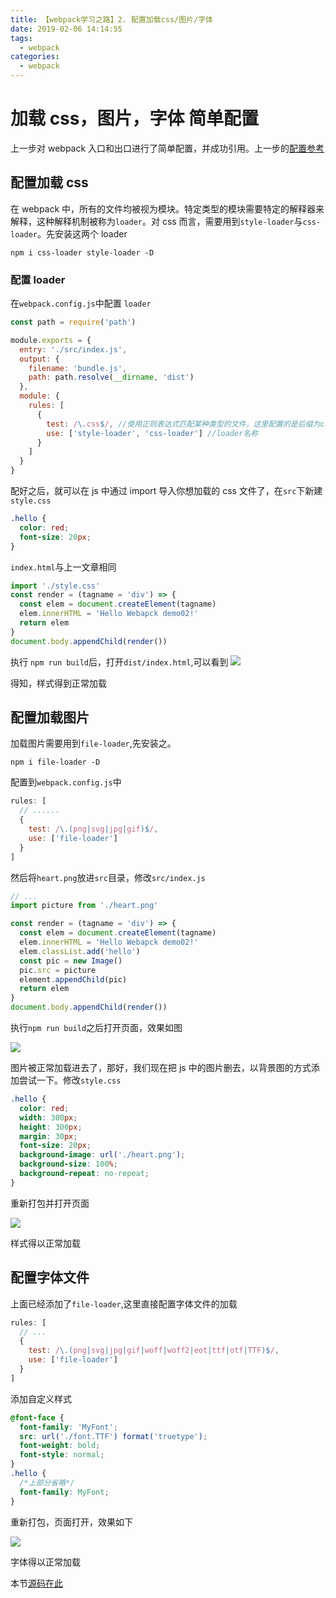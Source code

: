 ```yaml
---
title: 【webpack学习之路】2. 配置加载css/图片/字体
date: 2019-02-06 14:14:55
tags:
  - webpack
categories:
  - webpack
---
```


# 加载 css，图片，字体 简单配置

上一步对 webpack 入口和出口进行了简单配置，并成功引用。上一步的[配置参考](https://ch957869975.github.io/hexo-blog/2019/02/06/webpack-demo1/#more)

## 配置加载 css

在 webpack 中，所有的文件均被视为模块。特定类型的模块需要特定的解释器来解释，这种解释机制被称为`loader`。对 css 而言，需要用到`style-loader`与`css-loader`。先安装这两个 loader

```
npm i css-loader style-loader -D
```

### 配置 loader

在`webpack.config.js`中配置 `loader`

```js
const path = require('path')

module.exports = {
  entry: './src/index.js',
  output: {
    filename: 'bundle.js',
    path: path.resolve(__dirname, 'dist')
  },
  module: {
    rules: [
      {
        test: /\.css$/, //使用正则表达式匹配某种类型的文件，这里配置的是后缀为css的文件
        use: ['style-loader', 'css-loader'] //loader名称
      }
    ]
  }
}
```

配好之后，就可以在 js 中通过 import 导入你想加载的 css 文件了，在`src`下新建`style.css`

```css
.hello {
  color: red;
  font-size: 20px;
}
```

`index.html`与上一文章相同

```js
import './style.css'
const render = (tagname = 'div') => {
  const elem = document.createElement(tagname)
  elem.innerHTML = 'Hello Webapck demo02!'
  return elem
}
document.body.appendChild(render())
```

执行 `npm run build`后，打开`dist/index.html`,可以看到
![](https://ws2.sinaimg.cn/large/006tNc79ly1fzwr6qku10j30gi04cdfp.jpg)

得知，样式得到正常加载

## 配置加载图片

加载图片需要用到`file-loader`,先安装之。

```
npm i file-loader -D
```

配置到`webpack.config.js`中

```js
rules: [
  // ......
  {
    test: /\.(png|svg|jpg|gif)$/,
    use: ['file-loader']
  }
]
```

然后将`heart.png`放进`src`目录，修改`src/index.js`

```js
// ...
import picture from './heart.png'

const render = (tagname = 'div') => {
  const elem = document.createElement(tagname)
  elem.innerHTML = 'Hello Webapck demo02!'
  elem.classList.add('hello')
  const pic = new Image()
  pic.src = picture
  element.appendChild(pic)
  return elem
}
document.body.appendChild(render())
```

执行`npm run build`之后打开页面，效果如图

![](https://ws4.sinaimg.cn/large/006tNc79ly1fzwrrjy0n8j30r20e6749.jpg)

图片被正常加载进去了，那好，我们现在把 js 中的图片删去，以背景图的方式添加尝试一下。修改`style.css`

```css
.hello {
  color: red;
  width: 300px;
  height: 300px;
  margin: 30px;
  font-size: 20px;
  background-image: url('./heart.png');
  background-size: 100%;
  background-repeat: no-repeat;
}
```

重新打包并打开页面

![](https://ws2.sinaimg.cn/large/006tNc79ly1fzws1zecqlj30gy0daq2z.jpg)

样式得以正常加载

## 配置字体文件

上面已经添加了`file-loader`,这里直接配置字体文件的加载

```js
rules: [
  // ...
  {
    test: /\.(png|svg|jpg|gif|woff|woff2|eot|ttf|otf|TTF)$/,
    use: ['file-loader']
  }
]
```

添加自定义样式

```css
@font-face {
  font-family: 'MyFont';
  src: url('./font.TTF') format('truetype');
  font-weight: bold;
  font-style: normal;
}
.hello {
  /*上部分省略*/
  font-family: MyFont;
}
```

重新打包，页面打开，效果如下

![](https://ws1.sinaimg.cn/large/006tNc79ly1fzwsje9evbj30ew0dwmx6.jpg)

字体得以正常加载

本节[源码在此](https://github.com/ch957869975/webpack-demo/tree/master/demo02)
